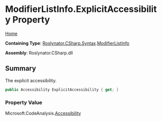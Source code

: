 <a name="_Top"></a>

# ModifierListInfo\.ExplicitAccessibility Property

[Home](../../../../../README.md#_Top)

**Containing Type**: [Roslynator.CSharp.Syntax](../../README.md#_Top)\.[ModifierListInfo](../README.md#_Top)

**Assembly**: Roslynator\.CSharp\.dll

## Summary

The explicit accessibility\.

```csharp
public Accessibility ExplicitAccessibility { get; }
```

### Property Value

Microsoft\.CodeAnalysis\.[Accessibility](https://docs.microsoft.com/en-us/dotnet/api/microsoft.codeanalysis.accessibility)

